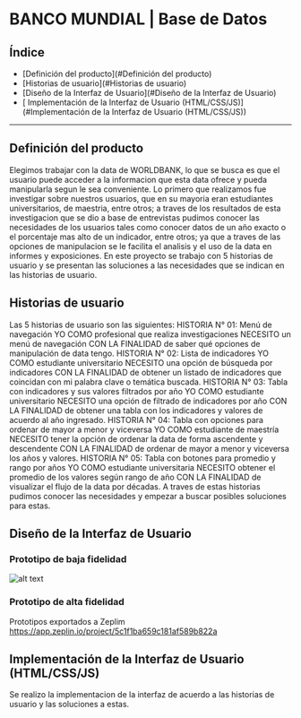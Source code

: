 # BANCO MUNDIAL | Base de Datos

## Índice

* [Definición del producto](#Definición del producto)
* [Historias de usuario](#Historias de usuario)
* [Diseño de la Interfaz de Usuario](#Diseño de la Interfaz de Usuario)
* [ Implementación de la Interfaz de Usuario (HTML/CSS/JS)](#Implementación de la Interfaz de Usuario (HTML/CSS/JS))


***

## Definición del producto
Elegimos trabajar con la data de WORLDBANK, lo que se busca es que el usuario puede acceder a la informacion que esta data ofrece y pueda manipularla segun le sea conveniente. Lo primero que realizamos fue investigar sobre nuestros usuarios, que en su mayoria eran estudiantes universitarios, de maestria, entre otros; a traves de los resultados de esta investigacion que se dio a base de entrevistas pudimos conocer las necesidades de los usuarios tales como conocer datos de un año exacto o el porcentaje mas alto de un indicador, entre otros; ya que a traves de las opciones de manipulacion se le facilita el analisis y el uso de la data en informes y exposiciones. En este proyecto se trabajo con 5 historias de usuario y se presentan las soluciones a las necesidades que se indican en las historias de usuario.

## Historias de usuario
Las 5 historias de usuario son las siguientes: 
HISTORIA N° 01: Menú de navegación
YO COMO profesional que realiza investigaciones NECESITO un menú de navegación CON LA FINALIDAD de saber qué opciones de manipulación de data tengo.
HISTORIA N° 02: Lista de indicadores
YO COMO estudiante universitario NECESITO una opción de búsqueda por indicadores CON LA FINALIDAD de obtener un listado de indicadores que coincidan con mi palabra clave o temática buscada.
HISTORIA N° 03: Tabla con indicadores y sus valores filtrados por año
YO COMO estudiante universitario NECESITO una opción de filtrado de indicadores por año CON LA FINALIDAD de obtener una tabla con los indicadores y valores de acuerdo al año ingresado.
HISTORIA N° 04: Tabla con opciones para ordenar de mayor a menor y viceversa
YO COMO estudiante de maestría NECESITO tener la opción de ordenar la data de forma ascendente y descendente CON LA FINALIDAD de ordenar de mayor a menor y viceversa los años y valores.
HISTORIA N° 05: Tabla con botones para promedio y rango por años
YO COMO estudiante universitaria NECESITO obtener el promedio de los valores según rango de año CON LA FINALIDAD de visualizar el flujo de la data por décadas.
A traves de estas historias pudimos conocer las necesidades y empezar a buscar posibles soluciones para estas.
## Diseño de la Interfaz de Usuario
### Prototipo de baja fidelidad
![alt text](https:D:\finalito\lim-2018-11-bc-core-am-data-lovers\img.jpg)
### Prototipo de alta fidelidad
Prototipos exportados a Zeplim
https://app.zeplin.io/project/5c1f1ba659c181af589b822a

## Implementación de la Interfaz de Usuario (HTML/CSS/JS)
Se realizo la implementacion de la interfaz de acuerdo a las historias de usuario y las soluciones a estas.

